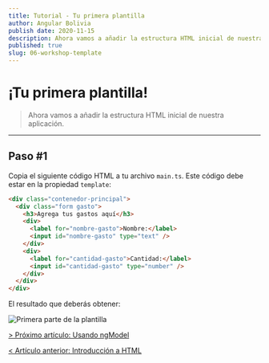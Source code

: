 ```yaml
---
title: Tutorial - Tu primera plantilla
author: Angular Bolivia
publish date: 2020-11-15
description: Ahora vamos a añadir la estructura HTML inicial de nuestra aplicación.
published: true
slug: 06-workshop-template
---
```


# ¡Tu primera plantilla!

> Ahora vamos a añadir la estructura HTML inicial de nuestra aplicación.

---

## Paso #1

Copia el siguiente código HTML a tu archivo `main.ts`. Este código debe estar en la propiedad `template`:

```html
<div class="contenedor-principal">
  <div class="form gasto">
    <h3>Agrega tus gastos aquí</h3>
    <div>
      <label for="nombre-gasto">Nombre:</label>
      <input id="nombre-gasto" type="text" />
    </div>
    <div>
      <label for="cantidad-gasto">Cantidad:</label>
      <input id="cantidad-gasto" type="number" />
    </div>
  </div>
</div>
```

El resultado que deberás obtener:

<div class="flex justify-center items-center flex-col">
  <img src="/images/tutorial/template-1.png" alt="Primera parte de la plantilla" >
</div>

[> Próximo artículo: Usando ngModel](/tutorial/07-workshop-ngmodel)

[< Artículo anterior: Introducción a HTML](/tutorial/05-workshop-html)
